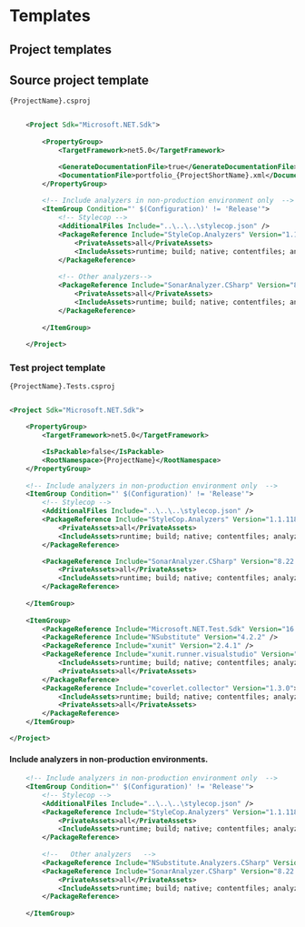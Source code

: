 # Templates

## Project templates

## Source project template

```{ProjectName}.csproj```
```xml

    <Project Sdk="Microsoft.NET.Sdk">
    
        <PropertyGroup>
            <TargetFramework>net5.0</TargetFramework>

            <GenerateDocumentationFile>true</GenerateDocumentationFile>
            <DocumentationFile>portfolio_{ProjectShortName}.xml</DocumentationFile>
        </PropertyGroup>
    
        <!-- Include analyzers in non-production environment only  -->
        <ItemGroup Condition="' $(Configuration)' != 'Release'">
            <!-- Stylecop -->
            <AdditionalFiles Include="..\..\..\stylecop.json" />
            <PackageReference Include="StyleCop.Analyzers" Version="1.1.118">
                <PrivateAssets>all</PrivateAssets>
                <IncludeAssets>runtime; build; native; contentfiles; analyzers; buildtransitive</IncludeAssets>
            </PackageReference>
    
            <!-- Other analyzers-->
            <PackageReference Include="SonarAnalyzer.CSharp" Version="8.22.0.31243">
                <PrivateAssets>all</PrivateAssets>
                <IncludeAssets>runtime; build; native; contentfiles; analyzers; buildtransitive</IncludeAssets>
            </PackageReference>
            
        </ItemGroup>
        
    </Project>

```

### Test project template

```{ProjectName}.Tests.csproj ```
```xml

<Project Sdk="Microsoft.NET.Sdk">

    <PropertyGroup>
        <TargetFramework>net5.0</TargetFramework>

        <IsPackable>false</IsPackable>
        <RootNamespace>{ProjectName}</RootNamespace>
    </PropertyGroup>
    
    <!-- Include analyzers in non-production environment only  -->
    <ItemGroup Condition="' $(Configuration)' != 'Release'">
        <!-- Stylecop -->
        <AdditionalFiles Include="..\..\..\stylecop.json" />
        <PackageReference Include="StyleCop.Analyzers" Version="1.1.118">
            <PrivateAssets>all</PrivateAssets>
            <IncludeAssets>runtime; build; native; contentfiles; analyzers; buildtransitive</IncludeAssets>
        </PackageReference>

        <PackageReference Include="SonarAnalyzer.CSharp" Version="8.22.0.31243">
            <PrivateAssets>all</PrivateAssets>
            <IncludeAssets>runtime; build; native; contentfiles; analyzers; buildtransitive</IncludeAssets>
        </PackageReference>
        
    </ItemGroup>
    
    <ItemGroup>
        <PackageReference Include="Microsoft.NET.Test.Sdk" Version="16.7.1" />
        <PackageReference Include="NSubstitute" Version="4.2.2" />
        <PackageReference Include="xunit" Version="2.4.1" />
        <PackageReference Include="xunit.runner.visualstudio" Version="2.4.3">
            <IncludeAssets>runtime; build; native; contentfiles; analyzers; buildtransitive</IncludeAssets>
            <PrivateAssets>all</PrivateAssets>
        </PackageReference>
        <PackageReference Include="coverlet.collector" Version="1.3.0">
            <IncludeAssets>runtime; build; native; contentfiles; analyzers; buildtransitive</IncludeAssets>
            <PrivateAssets>all</PrivateAssets>
        </PackageReference>
    </ItemGroup>

</Project>

```

#### Include analyzers in non-production environments.
```xml
    <!-- Include analyzers in non-production environment only  -->
    <ItemGroup Condition="' $(Configuration)' != 'Release'">
        <!-- Stylecop -->
        <AdditionalFiles Include="..\..\..\stylecop.json" />
        <PackageReference Include="StyleCop.Analyzers" Version="1.1.118">
            <PrivateAssets>all</PrivateAssets>
            <IncludeAssets>runtime; build; native; contentfiles; analyzers; buildtransitive</IncludeAssets>
        </PackageReference>
    
        <!--   Other analyzers   -->
        <PackageReference Include="NSubstitute.Analyzers.CSharp" Version="1.0.14" />
        <PackageReference Include="SonarAnalyzer.CSharp" Version="8.22.0.31243">
            <PrivateAssets>all</PrivateAssets>
            <IncludeAssets>runtime; build; native; contentfiles; analyzers; buildtransitive</IncludeAssets>
        </PackageReference>
    
    </ItemGroup>

```